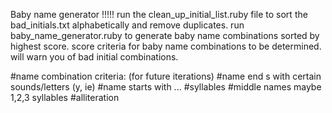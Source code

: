 Baby name generator !!!!!
run the clean_up_initial_list.ruby file to sort the bad_initials.txt alphabetically and remove duplicates.
run baby_name_generator.ruby to generate baby name combinations sorted by highest score.
score criteria for baby name combinations to be determined.
will warn you of bad initial combinations.


#name combination criteria: (for future iterations)
#name end s with certain sounds/letters (y, ie)
#name starts with ...
#syllables
#middle names maybe 1,2,3 syllables
#alliteration
